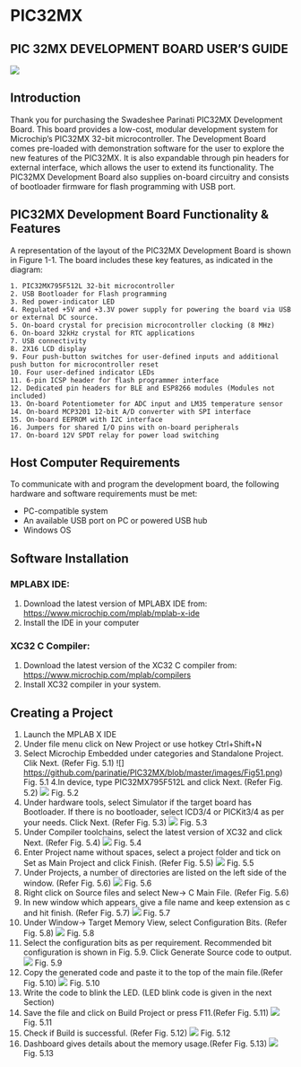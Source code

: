 # PIC32MX
## PIC 32MX DEVELOPMENT BOARD USER’S GUIDE

![](https://github.com/parinatie/PIC32MX/blob/master/images/PIC32MX1.png)

## Introduction
Thank you for purchasing the Swadeshee Parinati PIC32MX Development Board. This board provides a low-cost, modular development system for Microchip’s PIC32MX 32-bit microcontroller. The Development Board comes pre-loaded with demonstration software for the user to explore the new features of the PIC32MX. It is also expandable through pin headers for external interface, which allows the user to extend its functionality. The PIC32MX Development Board also supplies on-board circuitry and consists of bootloader firmware for flash programming with USB port.

## PIC32MX Development Board Functionality & Features
A representation of the layout of the PIC32MX Development Board is shown in Figure 1-1. The board includes these key features, as indicated in the diagram:

    1. PIC32MX795F512L 32-bit microcontroller
    2. USB Bootloader for Flash programming
    3. Red power-indicator LED
    4. Regulated +5V and +3.3V power supply for powering the board via USB or external DC source.
    5. On-board crystal for precision microcontroller clocking (8 MHz)
    6. On-board 32kHz crystal for RTC applications
    7. USB connectivity
    8. 2X16 LCD display
    9. Four push-button switches for user-defined inputs and additional push button for microcontroller reset
    10. Four user-defined indicator LEDs
    11. 6-pin ICSP header for flash programmer interface
    12. Dedicated pin headers for BLE and ESP8266 modules (Modules not included)
    13. On-board Potentiometer for ADC input and LM35 temperature sensor
    14. On-board MCP3201 12-bit A/D converter with SPI interface
    15. On-board EEPROM with I2C interface
    16. Jumpers for shared I/O pins with on-board peripherals 
    17. On-board 12V SPDT relay for power load switching

## Host Computer Requirements
To communicate with and program the development board, the following hardware and software requirements must be met:
* PC-compatible system
* An available USB port on PC or powered USB hub
* Windows OS

## Software Installation
### MPLABX IDE: 
1. Download the latest version of MPLABX IDE from: https://www.microchip.com/mplab/mplab-x-ide
2. Install the IDE in your computer
### XC32 C Compiler:
1. Download the latest version of the XC32 C compiler from: https://www.microchip.com/mplab/compilers
2. Install XC32 compiler in your system.

## Creating a Project
1. Launch the MPLAB X IDE
2. Under file menu click on New Project or use hotkey Ctrl+Shift+N 
3. Select Microchip Embedded under categories and Standalone Project. Clik Next. (Refer Fig. 5.1)
![] https://github.com/parinatie/PIC32MX/blob/master/images/Fig51.png)
Fig. 5.1
4.In device, type PIC32MX795F512L and click Next. (Refer Fig. 5.2)
![](https://github.com/parinatie/PIC32MX/blob/master/images/Fig52.png)
Fig. 5.2
5. Under hardware tools, select Simulator if the target board has Bootloader. If there is no bootloader, select ICD3/4 or PICKit3/4 as per your needs. Click Next. (Refer Fig. 5.3)
![](https://github.com/parinatie/PIC32MX/blob/master/images/Fig53.png)
Fig. 5.3
6. Under Compiler toolchains, select the latest version of XC32 and click Next. (Refer Fig. 5.4)
![](https://github.com/parinatie/PIC32MX/blob/master/images/Fig54.png)
Fig. 5.4
7. Enter Project name without spaces, select a project folder and tick on Set as Main Project and click Finish. (Refer Fig. 5.5)
![](https://github.com/parinatie/PIC32MX/blob/master/images/Fig55.png)
Fig. 5.5
8. Under Projects, a number of directories are listed on the left side of the window. (Refer Fig. 5.6)
![](https://github.com/parinatie/PIC32MX/blob/master/images/Fig56.png)
Fig. 5.6
9. Right click on Source files and select New-> C Main File. (Refer Fig. 5.6)
10. In new window which appears, give a file name and keep extension as c and hit finish. (Refer Fig. 5.7)
![](https://github.com/parinatie/PIC32MX/blob/master/images/Fig57.png)
Fig. 5.7
11. Under Window-> Target Memory View, select Configuration Bits. (Refer Fig. 5.8)
![](https://github.com/parinatie/PIC32MX/blob/master/images/Fig58.png)
Fig. 5.8
12. Select the configuration bits as per requirement. Recommended bit configuration is shown in Fig. 5.9. Click Generate Source code to output.
![](https://github.com/parinatie/PIC32MX/blob/master/images/Fig59.png)
Fig. 5.9
13. Copy the generated code and paste it to the top of the main file.(Refer Fig. 5.10)
![](https://github.com/parinatie/PIC32MX/blob/master/images/Fig510.png)
Fig. 5.10
14. Write the code to blink the LED. (LED blink code is given in the next Section)
15. Save the file and click on Build Project or press F11.(Refer Fig. 5.11)
![](https://github.com/parinatie/PIC32MX/blob/master/images/Fig511.png)
Fig. 5.11
16. Check if Build is successful. (Refer Fig. 5.12)
![](https://github.com/parinatie/PIC32MX/blob/master/images/Fig512.png)
Fig. 5.12
17. Dashboard gives details about the memory usage.(Refer Fig. 5.13)
![](https://github.com/parinatie/PIC32MX/blob/master/images/Fig513.png)
Fig. 5.13
